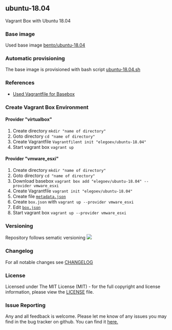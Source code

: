 ## ubuntu-18.04
Vagrant Box with Ubuntu 18.04

### Base image
Used base image [bento/ubuntu-18.04](https://app.vagrantup.com/bento/boxes/ubuntu-18.04)

### Automatic provisioning
The base image is provisioned with bash script [ubuntu-18.04.sh](https://github.com/elegoev/basebox-ubuntu-18.04/blob/master/provisioning/ubuntu-18.04.sh)

### References
- [Used Vagrantfile for Basebox](https://github.com/elegoev/vagrant-ubuntu-18.04/blob/master/jenkins/vagrant/esxi/_Vagrantfile)

###  Create Vagrant Box Environment
#### Provider "virtualbox"
1. Create directory `mkdir "name of directory"`
1. Goto directory `cd "name of directory"`
1. Create Vagrantfile `Vagrantfilent init "elegoev/ubuntu-18.04"`
1. Start vagrant box `vagrant up`

#### Provider "vmware_esxi"
1. Create directory `mkdir "name of directory"`
1. Goto directory `cd "name of directory"`
1. Download basebox `vagrant box add "elegoev/ubuntu-18.04" --provider vmware_esxi`
1. Create Vagrantfile `vagrant init "elegoev/ubuntu-18.04"`
1. Create file [`metadata.json`](https://github.com/elegoev/vagrant-ubuntu-18.04/blob/master/jenkins/vagrant/metadata.json.tpl)
1. Create `box.json` with `vagrant up --provider vmware_esxi`
1. Edit [`box.json`](https://github.com/elegoev/vagrant-ubuntu-18.04/blob/master/jenkins/vagrant/box.json.tpl)
1. Start vagrant box `vagrant up --provider vmware_esxi`


### Versioning
Repository follows sematic versioning  [![](https://img.shields.io/badge/semver-2.0.0-green.svg)](http://semver.org)

### Changelog
For all notable changes see [CHANGELOG](https://github.com/elegoev/basebox-ubuntu-18.04/blob/master/CHANGELOG.md)

### License
Licensed under The MIT License (MIT) - for the full copyright and license information, please view the [LICENSE](https://github.com/elegoev/basebox-ubuntu-18.04/blob/master/LICENSE) file.

### Issue Reporting
Any and all feedback is welcome.  Please let me know of any issues you may find in the bug tracker on github. You can find it [here. ](https://github.com/elegoev/basebox-ubuntu-18.04/issues)
